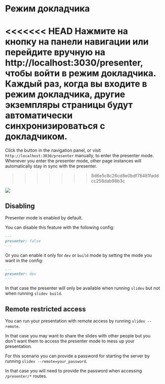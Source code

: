 # Режим докладчика

<<<<<<< HEAD
Нажмите на кнопку <carbon-user-speaker class = "inline-icon-btn" /> на панели навигации или перейдите вручную на http://localhost:3030/presenter, чтобы войти в режим докладчика. Каждый раз, когда вы входите в режим докладчика, другие экземпляры страницы будут автоматически синхронизироваться с докладчиком.
=======
Click the <carbon-user-speaker class="inline-icon-btn"/> button in the navigation panel, or visit `http://localhost:3030/presenter` manually, to enter the presenter mode. Whenever you enter the presenter mode, other page instances will automatically stay in sync with the presenter.
>>>>>>> 8d6e5c8c26cd8e0bdf78481faddcc258dab98b3c

![](/screenshots/presenter-mode.png)

## Disabling

Presenter mode is enabled by default.

You can disable this feature with the following config:

```md
---
presenter: false
---
```

Or you can enable it only for `dev` or `build` mode by setting the mode you want in the config:
```md
---
presenter: dev
---
```
In that case the presenter will only be available when running `slidev` but not when running `slidev build`.

## Remote restricted access

You can run your presentation with remote access by running `slidev --remote`.

In that case you may want to share the slides with other people but you don't want them to access the presenter mode to mess up your presentation.

For this scenario you can provide a password for starting the server by running `slidev --remote=your_password`.

In that case you will need to provide the password when accessing `/presenter/*` routes.
